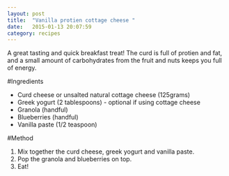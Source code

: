 ```yaml
---
layout: post
title:  "Vanilla protien cottage cheese "
date:   2015-01-13 20:07:59
category: recipes
---
```


A great tasting and quick breakfast treat! The curd is full of protien and fat, and a small amount of carbohydrates from the fruit and nuts keeps you full of energy.

#Ingredients
* Curd cheese or unsalted natural cottage cheese (125grams)
* Greek yogurt (2 tablespoons) - optional if using cottage cheese
* Granola (handful)
* Blueberries (handful)
* Vanilla paste (1/2 teaspoon)

#Method
1. Mix together the curd cheese, greek yogurt and vanilla paste.
2. Pop the granola and blueberries on top.
3. Eat!